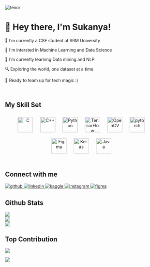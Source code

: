 
![tenor](https://github.com/Sukanyasingh3/Sukanyasingh3/assets/113462236/e73b3b61-29c5-4038-af6a-3aee31a0a417)

# 👋 Hey there, I'm Sukanya!  
  

🔭 I’m currently a CSE student at SRM University  
  

🤖 I'm intersted in Machine Learning and Data Science  
  

🌱 I’m currently learning Data mining and NLP  
  

🔍 Exploring the world, one dataset at a time  
  

🤝 Ready to team up for tech magic :)  
  

<br/>  


## My Skill Set  
<div align="center">  
<a href="https://www.cprogramming.com/" target="_blank"><img style="margin: 10px" src="https://profilinator.rishav.dev/skills-assets/c-original.svg" alt="C" height="50" /></a>  
<a href="https://www.cplusplus.com/" target="_blank"><img style="margin: 10px" src="https://profilinator.rishav.dev/skills-assets/cplusplus-original.svg" alt="C++" height="50" /></a>  
<a href="https://www.python.org/" target="_blank"><img style="margin: 10px" src="https://profilinator.rishav.dev/skills-assets/python-original.svg" alt="Python" height="50" /></a>  
<a href="https://www.tensorflow.org/" target="_blank"><img style="margin: 10px" src="https://profilinator.rishav.dev/skills-assets/tensorflow-icon.svg" alt="TensorFlow" height="50" /></a>  
<a href="https://opencv.org/" target="_blank"><img style="margin: 10px" src="https://profilinator.rishav.dev/skills-assets/opencv-icon.svg" alt="OpenCV" height="50" /></a>  
<a href="https://pytorch.org/" target="_blank"><img style="margin: 10px" src="https://profilinator.rishav.dev/skills-assets/pytorch-icon.svg" alt="pytorch" height="50" /></a>  
<a href="https://www.figma.com/" target="_blank"><img style="margin: 10px" src="https://profilinator.rishav.dev/skills-assets/figma-icon.svg" alt="Figma" height="50" /></a>  
<a href="https://keras.io/" target="_blank"><img style="margin: 10px" src="https://profilinator.rishav.dev/skills-assets/keras.png" alt="Keras" height="50" /></a>  
<a href="https://www.java.com/" target="_blank"><img style="margin: 10px" src="https://profilinator.rishav.dev/skills-assets/java-original-wordmark.svg" alt="Java" height="50" /></a>  
</div>  

<br/>  


## Connect with me  
<a href="https://github.com/Sukanyasingh3" target="_blank">
<img src=https://img.shields.io/badge/github-%2324292e.svg?&style=for-the-badge&logo=github&logoColor=white alt=github style="margin-bottom: 5px;" />
</a>
<a href="https://linkedin.com/in/sukanya-singh-0b8350250" target="_blank">
<img src=https://img.shields.io/badge/linkedin-%231E77B5.svg?&style=for-the-badge&logo=linkedin&logoColor=white alt=linkedin style="margin-bottom: 5px;" />
</a>
<a href="https://www.kaggle.com/sukanyasingh03" target="_blank">
<img src=https://img.shields.io/badge/kaggle-%2344BAE8.svg?&style=for-the-badge&logo=kaggle&logoColor=white alt=kaggle style="margin-bottom: 5px;" />
</a>
<a href="https://instagram.com/_sukanyasingh_" target="_blank">
<img src=https://img.shields.io/badge/instagram-%23000000.svg?&style=for-the-badge&logo=instagram&logoColor=white alt=instagram style="margin-bottom: 5px;" />
</a>  
<a href="https://www.figma.com/files/user/1253277797411380225?fuid=1253277797411380225" target="_blank">
<img src=https://img.shields.io/badge/figma-%231E77B5.svg?&style=for-the-badge&logo=figma&logoColor=white alt=figma style="margin-bottom: 5px;" />
</a>
  

<br/>  


## Github Stats  

![](https://github-readme-stats-git-masterrstaa-rickstaa.vercel.app/api?username=Sukanyasingh3&&show_icons=true&theme=dark)<br/>
![](https://github-readme-streak-stats.herokuapp.com/?user=Sukanyasingh3&theme=dark&hide_border=false)<br/>
![](https://github-readme-stats.vercel.app/api/top-langs/?username=Sukanyasingh3&theme=dark&hide_border=false&include_all_commits=true&count_private=true&layout=compact)


## Top Contribution
![](https://github-contributor-stats.vercel.app/api?username=Sukanyasingh3&limit=5&theme=dark&combine_all_yearly_contributions=true)


[![](https://visitcount.itsvg.in/api?id=Sukanyasingh3&icon=5&color=12)](https://visitcount.itsvg.in)
